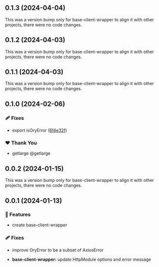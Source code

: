 ## 0.1.3 (2024-04-04)

This was a version bump only for base-client-wrapper to align it with other projects, there were no code changes.

## 0.1.2 (2024-04-03)

This was a version bump only for base-client-wrapper to align it with other projects, there were no code changes.

## 0.1.1 (2024-04-03)

This was a version bump only for base-client-wrapper to align it with other projects, there were no code changes.

## 0.1.0 (2024-02-06)


### 🩹 Fixes

- export isOryError ([6f4e32f](https://github.com/getlarge/nestjs-ory-integration/commit/6f4e32f))


### ❤️  Thank You

- getlarge @getlarge

## 0.0.2 (2024-01-15)

This was a version bump only for base-client-wrapper to align it with other projects, there were no code changes.

## 0.0.1 (2024-01-13)

### 🚀 Features

- create base-client-wrapper

### 🩹 Fixes

- improve OryError to be a subset of AxiosError

- **base-client-wrapper:** update HttpModule options and error message

